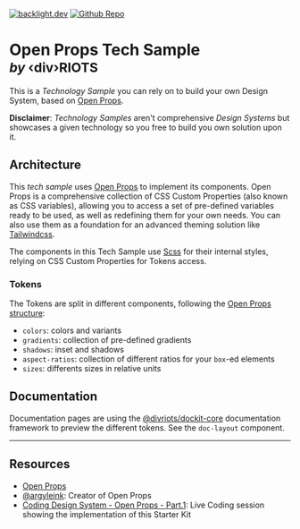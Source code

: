 [![backlight.dev](https://img.shields.io/badge/Open%20in-Backlight.dev%20editor-%23f8c307)](https://backlight.dev/preview/Tve1ObNsVqRX7NlkUnzD)
[![Github Repo](https://img.shields.io/github/last-commit/divriots/starter-open-props)](https://github.com/divriots/starter-open-props)

# Open Props Tech Sample <br/><small>_by_ ‹div›RIOTS</small>

This is a _Technology Sample_ you can rely on to build your own Design System, based on [Open Props](https://open-props.style/).

**Disclaimer**: _Technology Samples_ aren't comprehensive _Design Systems_ but showcases a given technology so you free to build you own solution upon it.

## Architecture

This _tech sample_ uses [Open Props](https://open-props.style/) to implement its components. Open Props is a comprehensive collection of CSS Custom Properties (also known as CSS variables), allowing you to access a set of pre-defined variables ready to be used, as well as redefining them for your own needs. You can also use them as a foundation for an advanced theming solution like [Tailwindcss](tailwindcss.com/).

The components in this Tech Sample use [Scss](https://sass-lang.com/) for their internal styles, relying on CSS Custom Properties for Tokens access.

### Tokens

The Tokens are split in different components, following the [Open Props structure](https://open-props.style/#overview):

- `colors`: colors and variants
- `gradients`: collection of pre-defined gradients
- `shadows`: inset and shadows
- `aspect-ratios`: collection of different ratios for your `box`-ed elements
- `sizes`: differents sizes in relative units

## Documentation

Documentation pages are using the [@divriots/dockit-core](https://github.com/divriots/dockit-core) documentation framework to preview the different tokens. See the `doc-layout` component.

---

## Resources

- [Open Props](https://open-props.style/)
- [@argyleink](https://twitter.com/argyleink): Creator of Open Props
- [Coding Design System - Open Props - Part.1](https://youtu.be/k5rnRNCKz_4): Live Coding session showing the implementation of this Starter Kit
